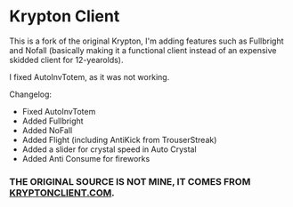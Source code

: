 # Krypton Client
This is a fork of the original Krypton, I'm adding features such as Fullbright and Nofall (basically making it a functional client instead of an expensive skidded client for 12-yearolds).

I fixed AutoInvTotem, as it was not working.

Changelog:
- Fixed AutoInvTotem
- Added Fullbright
- Added NoFall
- Added Flight (including AntiKick from TrouserStreak)
- Added a slider for crystal speed in Auto Crystal
- Added Anti Consume for fireworks

### THE ORIGINAL SOURCE IS NOT MINE, IT COMES FROM [KRYPTONCLIENT.COM](https://kryptonclient.com).
